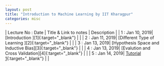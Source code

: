 ```yaml
---
layout: post
title: "Introduction to Machine Learning by IIT Kharagpur"
categories: misc
---
```




| Lecture No : Date | Title & Link to notes | Description |
| 1 : Jan 10, 2019| [Introduction                ][1]{:target="_blank"}  |                |
| 2 : Jan 11, 2019| [Different Type of Learning ][2]{:target="_blank"}  |                |
| 3 : Jan 13, 2019| [Hypothesis Space and Inductive Bias][3]{:target="_blank"}  |                | 
| 4 : Jan 13, 2019| [Evalution and Cross Validation][4]{:target="_blank"}  |                | 
| 5 : Jan 14, 2019| [Tutorial 1][5]{:target="_blank"}  |                |

[5]:https://github.com/ditikrushna/WebCode/blob/master/Tutorial%201.md
